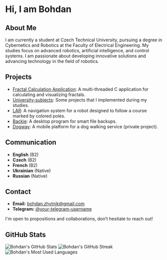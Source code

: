 # Hi, I am Bohdan

## About Me

I am currently a student at Czech Technical University, pursuing a degree in Cybernetics and Robotics at the Faculty of Electrical Engineering. My studies focus on advanced robotics, artificial intelligence, and control systems. I am passionate about developing innovative solutions and advancing technology in the field of robotics.

## Projects

- [Fractal Calculation Application](https://github.com/bohdan-zhytnik/Fractal): A multi-threaded C application for calculating and visualizing fractals.
- [University-subjects](https://github.com/bohdan-zhytnik/University-subjects): Some projects that I implemented during my studies.
- [LAR](https://github.com/your-repo/LAR): A navigation system for a robot designed to follow a course marked by colored poles.
- [Backie](https://github.com/your-repo/Backie): A desktop program for smart file backups.
- [Dogway](https://github.com/your-repo/Dogway): A mobile platform for a dog walking service (private project).

## Communication

- **English** (B2)
- **Czech** (B2)
- **French** (B2)
- **Ukrainian** (Native)
- **Russian** (Native)

## Contact

- **Email:** [bohdan.zhytnik@gmail.com](mailto:bohdan.zhytnik@gmail.com)
- **Telegram:** [@your-telegram-username](https://t.me/your-telegram-username)

I'm open to propositions and collaborations, don’t hesitate to reach out!

## GitHub Stats

![Bohdan's GitHub Stats](https://github-readme-stats.vercel.app/api?username=bohdan-zhytnik&show_icons=true&theme=dark)
![Bohdan's GitHub Streak](https://github-readme-streak-stats.herokuapp.com/?user=bohdan-zhytnik&theme=dark)
![Bohdan's Most Used Languages](https://github-readme-stats.vercel.app/api/top-langs/?username=bohdan-zhytnik&layout=compact&theme=dark)
